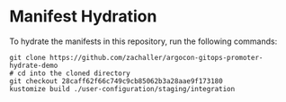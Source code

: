 # Manifest Hydration

To hydrate the manifests in this repository, run the following commands:

```shell
git clone https://github.com/zachaller/argocon-gitops-promoter-hydrate-demo
# cd into the cloned directory
git checkout 28caff62f66c749c9cb85062b3a28aae9f173180
kustomize build ./user-configuration/staging/integration
```
